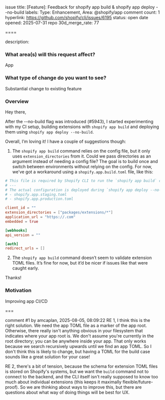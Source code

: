 issue title: [Feature]: Feedback for shopify app build & shopify app deploy --no-build
labels: Type: Enhancement, Area: @shopify/app
comment count: 1
hyperlink: https://github.com/shopify/cli/issues/6195
status: open
date opened: 2025-07-31
repo 30d_merge_rate: 77

====

description:
### What area(s) will this request affect?

App

### What type of change do you want to see?

Substantial change to existing feature

### Overview

Hey there,

After the --no-build flag was introduced (#5943), I started experimenting with my CI setup, building extensions with `shopify app build` and deploying them using `shopify app deploy --no-build`.

Overall, I’m loving it! I have a couple of suggestions though:

1. The `shopify app build` command relies on the config file, but it only uses `extension_directories` from it. Could we pass directories as an argument instead of needing a config file? The goal is to build once and switch between environments without relying on the config. For now, we’ve got a workaround using a `shopify.app.build.toml` file, like this:

```toml
# This file is required by Shopify CLI to run the `shopify app build` command
# ---
# The actual configuration is deployed during `shopify app deploy --no-build` command from either:
# - shopify.app.staging.toml 
# - shopify.app.production.toml

client_id = ""
extension_directories = ["packages/extensions/*"]
application_url = "https://.com"
embedded = true

[webhooks]
api_version = ""

[auth]
redirect_urls = []
```

2. The `shopify app build` command doesn’t seem to validate extension TOML files. It’s fine for now, but it’d be nicer if issues like that were caught early.

Thanks!

### Motivation

Improving app CI/CD

===

comment #1 by amcaplan, 2025-08-05, 08:09:22
RE 1, I think this is the right solution. We need the app TOML file as a marker of the app root. Otherwise, there really isn't anything obvious in your filesystem that indicates where your app root is. We don't assume you're currently in the root directory; you can be anywhere inside your app. That only works because we search recursively upwards until we find an app TOML. So I don't think this is likely to change, but having a TOML for the build case sounds like a great solution for your case!

RE 2, there's a bit of tension, because the schema for extension TOML files is stored on Shopify's systems, but we want the `build` command not to connect to the backend, and the CLI itself isn't really supposed to know too much about individual extensions (this keeps it maximally flexible/future-proof). So we are thinking about ways to improve this, but there are questions about what way of doing things will be best for UX.
